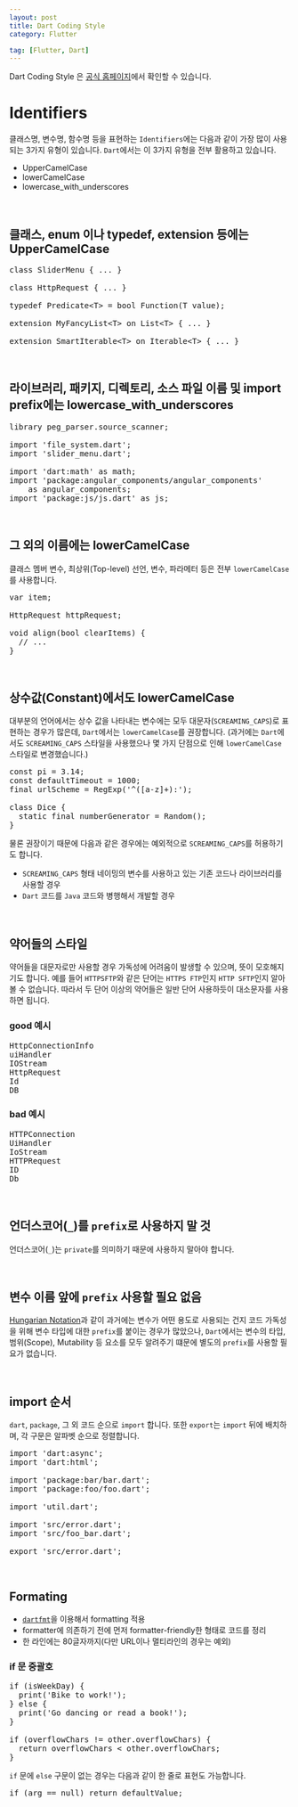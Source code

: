 ```yaml
---
layout: post
title: Dart Coding Style
category: Flutter

tag: [Flutter, Dart]
---
```


Dart Coding Style 은 [공식 홈페이지](https://dart.dev/guides/language/effective-dart/style)에서 확인할 수 있습니다.

# Identifiers

클래스명, 변수명, 함수명 등을 표현하는 `Identifiers`에는 다음과 같이 가장 많이 사용되는 3가지 유형이 있습니다. 
`Dart`에서는 이 3가지 유형을 전부 활용하고 있습니다.

* UpperCamelCase
* lowerCamelCase
* lowercase_with_underscores

<br>

## 클래스, enum 이나 typedef, extension 등에는 UpperCamelCase

<pre class="prettyprint">
class SliderMenu { ... }

class HttpRequest { ... }

typedef Predicate&lt;T&gt; = bool Function(T value);

extension MyFancyList&lt;T&gt; on List&lt;T&gt; { ... }

extension SmartIterable&lt;T&gt; on Iterable&lt;T&gt; { ... }
</pre>

<br>

## 라이브러리, 패키지, 디렉토리, 소스 파일 이름 및 import prefix에는 lowercase_with_underscores

<pre class="prettyprint">
library peg_parser.source_scanner;

import 'file_system.dart';
import 'slider_menu.dart';

import 'dart:math' as math;
import 'package:angular_components/angular_components'
    as angular_components;
import 'package:js/js.dart' as js;
</pre>

<br>

## 그 외의 이름에는 lowerCamelCase

클래스 멤버 변수, 최상위(Top-level) 선언, 변수, 파라메터 등은 전부 `lowerCamelCase`를 사용합니다.

<pre class="prettyprint">
var item;

HttpRequest httpRequest;

void align(bool clearItems) {
  // ...
}
</pre>

<br>

## 상수값(Constant)에서도 lowerCamelCase

대부분의 언어에서는 상수 값을 나타내는 변수에는 모두 대문자(`SCREAMING_CAPS`)로 표현하는 경우가 많은데, `Dart`에서는 `lowerCamelCase`를 권장합니다.
(과거에는 `Dart`에서도 `SCREAMING_CAPS` 스타일을 사용했으나 몇 가지 단점으로 인해 `lowerCamelCase` 스타일로 변경했습니다.)

<pre class="prettyprint">
const pi = 3.14;
const defaultTimeout = 1000;
final urlScheme = RegExp('^([a-z]+):');

class Dice {
  static final numberGenerator = Random();
}
</pre>

물론 권장이기 때문에 다음과 같은 경우에는 예외적으로 `SCREAMING_CAPS`를 허용하기도 합니다.

* `SCREAMING_CAPS` 형태 네이밍의 변수를 사용하고 있는 기존 코드나 라이브러리를 사용할 경우
* `Dart` 코드를 `Java` 코드와 병행해서 개발할 경우

<br>

## 약어들의 스타일

약어들을 대문자로만 사용할 경우 가독성에 어려움이 발생할 수 있으며, 뜻이 모호해지기도 합니다. 예를 들어 `HTTPSFTP`와 같은 단어는 `HTTPS FTP`인지 `HTTP SFTP`인지 알아 볼 수 없습니다. 따라서 두 단어 이상의 약어들은 일반 단어 사용하듯이 대소문자를 사용하면 됩니다.

### good 예시

<pre class="prettyprint">
HttpConnectionInfo
uiHandler
IOStream
HttpRequest
Id
DB
</pre>

### bad 예시

<pre class="prettyprint">
HTTPConnection
UiHandler
IoStream
HTTPRequest
ID
Db
</pre>

<br>

## 언더스코어(`_`)를 `prefix`로 사용하지 말 것

언더스코어(`_`)는 `private`를 의미하기 때문에 사용하지 말아야 합니다.

<br>

## 변수 이름 앞에 `prefix` 사용할 필요 없음

[Hungarian Notation](https://en.wikipedia.org/wiki/Hungarian_notation)과 같이 과거에는 변수가 어떤 용도로 사용되는 건지 코드 가독성을 위해 변수 타입에 대한 `prefix`를 붙이는 경우가 많았으나, `Dart`에서는 변수의 타입, 범위(Scope), Mutability 등 요소를 모두 알려주기 떄문에 별도의 `prefix`를 사용할 필요가 없습니다.

<br>

## import 순서

`dart`, `package`, 그 외 코드 순으로 `import` 합니다. 또한 `export`는 `import` 뒤에 배치하며, 각 구문은 알파벳 순으로 정렬합니다.

<pre class="prettyprint">
import 'dart:async';
import 'dart:html';

import 'package:bar/bar.dart';
import 'package:foo/foo.dart';

import 'util.dart';

import 'src/error.dart';
import 'src/foo_bar.dart';

export 'src/error.dart';
</pre>

<br>

## Formating

* [`dartfmt`](https://github.com/dart-lang/dart_style)을 이용해서 formatting 적용
* formatter에 의존하기 전에 먼저 formatter-friendly한 형태로 코드를 정리
* 한 라인에는 80글자까지(다만 URL이나 멀티라인의 경우는 예외)

### if 문 중괄호

<pre class="prettyprint">
if (isWeekDay) {
  print('Bike to work!');
} else {
  print('Go dancing or read a book!');
}

if (overflowChars != other.overflowChars) {
  return overflowChars < other.overflowChars;
}
</pre>

`if` 문에 `else` 구문이 없는 경우는 다음과 같이 한 줄로 표현도 가능합니다.

<pre class="prettyprint">
if (arg == null) return defaultValue;
</pre>